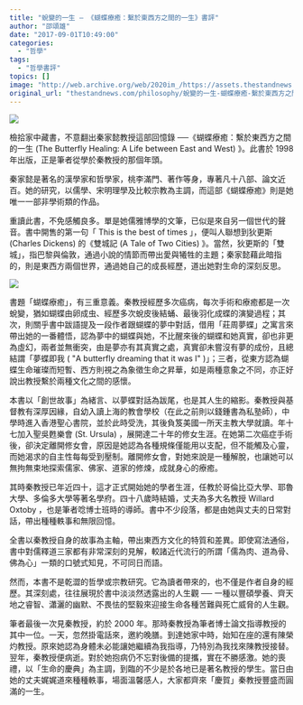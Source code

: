 ```yaml
---
title: "蛻變的一生 — 《蝴蝶療癒：繫於東西方之間的一生》書評"
author: "邵頌雄"
date: "2017-09-01T10:49:00"
categories:
  - "哲學"
tags:
  - "哲學書評"
topics: []
image: "http://web.archive.org/web/2020im_/https://assets.thestandnews.com/media/photos/103462779-56a51fbe3df78cf772865e36_T8x9q.jpg"
original_url: "thestandnews.com/philosophy/蛻變的一生-蝴蝶療癒-繫於東西方之間的一生-書評"
---
```

![](http://web.archive.org/web/2020im_/https://assets.thestandnews.com/media/photos/103462779-56a51fbe3df78cf772865e36_T8x9q.jpg)

檢拾家中藏書，不意翻出秦家懿教授這部回憶錄 ──《蝴蝶療癒：繫於東西方之間的一生 (The Butterfly Healing: A Life between East and West) 》。此書於 1998 年出版，正是筆者從學於秦教授的那個年頭。

秦家懿是著名的漢學家和哲學家，桃李滿門、著作等身，專著凡十八部、論文近百。她的研究，以儒學、宋明理學及比較宗教為主調，而這部《蝴蝶療癒》則是她唯一一部非學術類的作品。

重讀此書，不免感觸良多。單是她儒雅博學的文筆，已似是來自另一個世代的聲音。書中開售的第一句「 This is the best of times 」，便叫人聯想到狄更斯 (Charles Dickens) 的《雙城記 (A Tale of Two Cities) 》。當然，狄更斯的「雙城」，指巴黎與倫敦，通過小說的情節而帶出愛與犧牲的主題；秦家懿藉此暗指的，則是東西方兩個世界，通過她自己的成長經歷，道出她對生命的深刻反思。

![](http://web.archive.org/web/2020im_/https://assets.thestandnews.com/media/photos/9782890889798-us_0a5MM.jpg)

書題「蝴蝶療癒」，有三重意義。秦教授經歷多次癌病，每次手術和療癒都是一次蛻變，猶如蝴蝶由卵成虫、經歷多次蛻皮後結蛹、最後羽化成蝶的演變過程；其次，則關乎書中跋語提及一段作者跟蝴蝶的夢中對話，借用「莊周夢蝶」之寓言來帶出她的一番體悟，認為夢中的蝴蝶與她，不比醒來後的蝴蝶和她真實，卻也非更為虛幻，兩者並無衝突，由是夢亦有其真實之處，真實卻未嘗沒有夢的成份，且總結謂「夢蝶即我 ( "A butterfly dreaming that it was I" )」；三者，從東方認為蝴蝶生命璀璨而短暫、西方則視之為象徵生命之昇華，如是兩種意象之不同，亦正好說出教授繫於兩種文化之間的感懷。

本書以「創世故事」為緒言、以夢蝶對話為跋尾，也是其人生的縮影。秦教授與基督教有深厚因緣，自幼入讀上海的教會學校（在此之前則以錢鍾書為私塾師），中學時進入香港聖心書院，並於此時受洗，其後負笈美國一所天主教大學就讀。年十七加入聖吳甦樂會 (St. Ursula) ，展開達二十年的修女生涯。在她第二次癌症手術後，卻決定離開修女會，原因是她認為各種規條僅能用以支配，但不能觸及心靈，而她渴求的自主性每每受到壓制。離開修女會，對她來說是一種解脫，也讓她可以無拘無束地探索儒家、佛家、道家的修煉，成就身心的療癒。

其時秦教授已年近四十，這才正式開始她的學者生涯，任教於哥倫比亞大學、耶魯大學、多倫多大學等著名學府。四十八歲時結婚，丈夫為多大名教授 Willard Oxtoby ，也是筆者唸博士班時的導師。書中不少段落，都是由她與丈夫的日常對話，帶出種種軼事和無限回憶。

全書以秦教授自身的故事為主軸，帶出東西方文化的特質和差異。即使寫法通俗，書中對儒釋道三家都有非常深刻的見解，較諸近代流行的所謂「儒為肉、道為骨、佛為心」一類的口號式知見，不可同日而語。

然而，本書不是乾澀的哲學或宗教研究。它為讀者帶來的，也不僅是作者自身的經歷。其深刻處，往往展現於書中淡淡然透露出的人生觀 ── 一種以豐碩學養、齊天地之睿智、瀟灑的幽默、不畏怯的堅毅來迎接生命各種苦難與死亡威脅的人生觀。

筆者最後一次見秦教授，約於 2000 年。那時秦教授為筆者博士論文指導教授的其中一位。一天，忽然掛電話來，邀約晚膳。到達她家中時，始知在座的還有陳榮灼教授。原來她認為身體未必能讓她繼續為我指導，乃特別為我找來陳教授接替。翌年，秦教授便病逝。對於她抱病仍不忘對後備的提攜，實在不勝感激。她的喪禮，以「生命的慶典」為主調，到臨的不少是於各地已是著名教授的學生。當日由她的丈夫娓娓道來種種軼事，場面溫馨感人，大家都齊來「慶賀」秦教授豐盛而圓滿的一生。